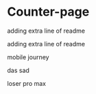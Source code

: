 # Counter-page

 adding extra line of readme 
 
 adding extra line of readme 

mobile journey 

das sad
 
loser pro max 
